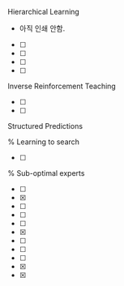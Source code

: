 Hierarchical Learning

* 아직 인쇄 안함.

* [ ] [Ho et al., 2016]: ? "Showing vs Doing: Teaching by demonstration"

* [ ] [Le et al., 2018]: ? "Hierarchical Imitation and Reinforcement Learning"

* [ ] [Christiano et al., 2017]: ? "Learning from Human preferences"

* [ ] [MacGlashman et al., 2017]: ? "Interactive Learning from Policy-Dependent Human Feedback"



Inverse Reinforcement Teaching

* [ ] [Hadfield-Menell et al, 2016]: https://arxiv.org/pdf/1606.03137.pdf "Cooperative Inverse Reinforcment Learning"

* [ ] [Malik et al., 2018]: https://arxiv.org/pdf/1806.03820.pdf "An efficient, generalized bellman update for cooperative inverse reinforcement learning"



Structured Predictions

% Learning to search

- [ ] [Ross et al., 2013]: https://arxiv.org/pdf/1305.2532.pdf "Ross et al. (2013). Learning Policies for Contextual Submodular Optimization"

% Sub-optimal experts

- [ ] [Ranzato et al., 2016]: https://arxiv.org/pdf/1511.06732.pdf "Ranzato et al. (2016). Sequence Level training with recurrent neural networks"

- [x] [He et al., 2012]: https://papers.nips.cc/paper/4545-imitation-learning-by-coaching.pdf	"He et al. (2012). Imitation learning by coaching. NIPS '12"
- [ ] [Khardon & Wachman, 2007]: http://www.jmlr.org/papers/volume8/khardon07a/khardon07a.pdf	"Khardon & Wachman. (2007). Noise Tolerant Variants of the Perceptron Algorithm. JMLR 8"
- [ ] [Venkatraman et al., 2015]: https://www.ri.cmu.edu/pub_files/2015/1/Venkatraman.pdf	"Improving multi-step prediction of learned time series models"
- [ ] [Sun et al., 2016]: https://arxiv.org/pdf/1512.08836.pdf	"Learning to filter with predictive state inference machines"

- [x] [He et al., 2014]: https://papers.nips.cc/paper/5495-learning-to-search-in-branch-and-bound-algorithms.pdf	"He et al. (2014). Learning to Search in Branch-and-Bound Algorithms. NIPS '14"
- [ ] [Song et al., 2018]: https://arxiv.org/pdf/1804.00846.pdf	"Song et al. (2018). Learning to search via retrospective imitation. (AAAI 2019?)"
- [ ] [Ross & Bagnell, 2014]: https://arxiv.org/pdf/1406.5979.pdf	"Reinforcement and imitation learning via interactive no-regret learning"
- [ ] [Daume et al., 2018]: http://legacydirs.umiacs.umd.edu/~hal/docs/daume18reslope.pdf	"Daume et al. (2018). Residual Loss Prediction: Reinforcement Learning With no incremental feedback. ICLR '18"
- [x] [Sun et al., 2018]: https://arxiv.org/pdf/1805.11240.pdf	"Sun et al. (2018). Truncated horizon policy search: combining reinforcement learning and imitation learning. ICLR '18"
- [x] [Verma et al., 2018]: https://arxiv.org/pdf/1804.02477.pdf	"Verma et al. (2018). Programmatically Interpretable Reinforcement Learning. ICML '18"

